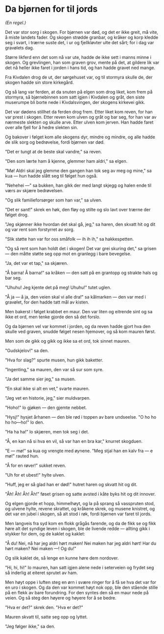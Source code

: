 # Da bjørnen for til jords

_(En regel.)_

Det var stor sorg i skogen. For bjørnen var død, og det er ikke greit, må vite, å miste landets fader. Og skogen strødde granbar, og kråker og korp kledde seg i svart, i trærne suste det, i ur og fjellkløvter ulte det sårt; for i dag var gravølets dag.

Større likferd enn det som nå var ute, hadde de ikke sett i manns minne i skogen. Og grevlingen, han som graven grov, mente på det, at gildere lik var det nå heller ikke faret i jorden i hans tid, og han hadde gravet ned mange.

Fra Kivdalen drog de ut, der sørgehuset var, og til stormyra skulle de, der skogen hadde sin store kirkegård.

Og så lang var ferden, at da snuten på elgen som drog liket, kom frem på stormyra, så bjørnebinnen som satt igjen i Kivdalen og gråt, den siste muserumpe bli borte nede i Kivdalsvingen, der skogens kirkevei gikk.

Det var dødens stillhet da ferden drog frem. Etter liket kom reven, for han var prest i skogen. Etter reven kom ulven og gråt og bar seg, for han var av nærmeste slekten og skulle arve. Etter ulven kom jerven. Han hadde faret over alle fjell for å hedre slekten sin.

Og bakover i følget kom alle skogens dyr, mindre og mindre, og alle hadde de slik sorg og bedrøvelse, fordi bjørnen var død.

"Det er tungt at de beste skal vandre," sa reven.

"Den som lærte ham å kjenne, glemmer ham aldri," sa elgen.

"Mø! Aldri skal jeg glemme den gangen han tok seg av meg og mine," sa kua — hun hadde slått seg til følget hun også.

"Nehehei —" sa bukken, han gikk der med langt skjegg og halen ende til værs av skjære bedrøvelsen.

"Og slik familieforsørger som han var," sa ulven.

"Det er sant!" skrek en høk, den fløy og stilte og slo lavt over trærne der følget drog.

"Jeg skjønner ikke hvordan det skal gå, jeg," sa haren, den skvatt hit og dit og var rent som forstyrret av sorg.

"Slik støtte han var for oss småfolk — ih ih ih," sa hakkespetten.

"Og så rent som han holdt det i skogen! Det var grei skuring det," sa grisen — den måtte støtte seg opp mot en granlegg i bare bevegelse.

"Ja, det var et tap," sa skjæren.

"Å barna! Å barna!" sa kråken — den satt på en grantopp og strakte hals og bar seg.

"Uhuhu! Jeg kjente det på meg! Uhuhu!" tutet uglen.

"Å ja — å ja, den veien skal vi alle dra!" sa kålmarken — den var med i gravølet, for den hadde tatt mål av kisten.

Men bakerst i følget krabbet en maur. Den var liten og eitrende sint og sa ikke et ord, men tenke gjorde den så det forslo.

Og da bjørnen vel var kommet i jorden, og da reven hadde gjort hva den skulle ved graven, snudde følget nesen hjemover, og så kom mauren først.

Men som de gikk og gikk og ikke sa et ord, tok sinnet mauren.

"Gudskjelov!" sa den.

"Hva for slag?" spurte musen, hun gikk baketter.

"Ingenting," sa mauren, den var så sur som syre.

"Ja det samme sier jeg," sa musen.

"En skal ikke si alt en vet," svarte mauren.

"Jeg vet en historie, jeg," sier muldvarpen.

"Hoho!" lo gjøken — den gjemte nebbet.

"Hysj!" hysjet århanen — den ble rød i toppen av bare undseelse. "O ho ho ho ho—ho!" lo den.

"Ha ha ha!" lo skjæren, men tok seg i det.

"Å, en kan nå si hva en vil, så var han en bra kar," knurret skogduen.

"E — mø!" sa kua og vrengte med øynene. "Meg stjal han en kalv fra — e mø!" rauted hun.

"Å for en røver!" sukket reven.

"Uh for et ubest!" hylte ulven.

"Huff, jeg er så glad han er død!" hutret haren og skvatt hit og dit.

"Åh! Åh! Åh! Åh!" føset grisen og satte avsted i kåte byks hit og dit innover.

Og elgen gjorde et hopp, himmelhøyt, og la på sprang så vasspruten stod, og ulvene hylte, revene skrattet, og kråkene skrek, og musene knistret, og det var en jubel i skogen, så alt stod i røk, fordi bjørnen var faret til jords.

Men langveis fra syd kom en flokk grågås farende, og da de fikk se og fikk høre alt det syndige leven i skogen, ble de livende redde — allting gikk i stykker for dem, og de kaklet og kaklet:

"Å du! Nei, nå har jeg aldri hørt maken! Nei maken har jeg aldri hørt! Har du hørt maken? Nei maken —! Og du!"

Og slik kaklet de, så lenge en kunne høre dem nordover.

"Hi, hi, hi!" lo mauren, han satt igjen alene nede i seterveien og frydet seg så inderlig at eiteret sprutet av ham.

Men høyt oppe i luften steg en ørn i svære ringer for å få se hva det var for en uro i skogen. Og da den var kommet høyt nok opp, ble den stående stille på en flekk av bare forundring. For den syntes den så en maur nede på veien. Og så steg den høyere og høyere for å se bedre.

"Hva er det?" skrek den. "Hva er det?"

Mauren skvatt til, satte seg opp og lyttet.

"Jeg følger ikke," sa den.
